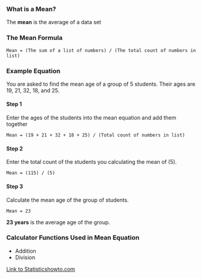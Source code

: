 ### What is a Mean?

The **mean** is the average of a data set

### The Mean Formula

    Mean = (The sum of a list of numbers) / (The total count of numbers in list)

### Example Equation

You are asked to find the mean age of a group of 5 students.  Their ages are 19, 21, 32, 18, and 25.

#### Step 1
Enter the ages of the students into the mean equation and add them together

    Mean = (19 + 21 + 32 + 18 + 25) / (Total count of numbers in list)
    
#### Step 2
Enter the total count of the students you calculating the mean of (5).

    Mean = (115) / (5)
    
#### Step 3
Calculate the mean age of the group of students.

    Mean = 23
    
**23 years** is the average age of the group.

### Calculator Functions Used in Mean Equation

 * Addition
 * Division


[Link to Statisticshowto.com](https://www.statisticshowto.com/probability-and-statistics/statistics-definitions/mean-median-mode/)